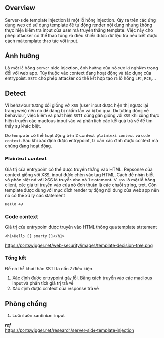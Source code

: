 ## Overview  
Server-side template injection là một lỗ hổng injection. Xảy ra trên các ứng dụng web có sử dụng template để tự động render nội dung nhưng không thực hiện kiểm tra
input của user mà truyền thẳng template. Việc này cho phép attacker có thể thao túng và điều khiển được dữ liệu trả nếu biết được cách mà template thao tác với input.
  
## Ảnh hưởng  
Là một lỗ hổng server-side injection, ảnh hưởng của nó cực kì nghiêm trọng đối với web app.  Tùy thuộc vào context đang hoạt động và tác dụng của entrypoint. `SSTI`
cho phép attacker có thể kết hợp tạo ra lỗ hổng `LFI`, `RCE`,...  

## Detect  
  
Vì behaviour tương đối giống với `XSS` (user input được hiện thị ngược lại trang web) nên nó dễ dàng bị nhầm lẫn và bị bỏ qua. Do tương đồng về behaviour, việc kiếm và
phát hiện `SSTI` cũng gần giống với `XSS` khi cũng thực hiện truyền các macilous input vào và phân tích các kết quả trả về để tìm thấy sự khác biệt. 
  
Do template có thể hoạt động trên 2 context: `plaintext context` và `code context`. Sau khi xác định được entrypoint, ta cần xác định được context mà chúng đang hoạt
động. 

### Plaintext context  
Giá trị của entrypoint có thể được truyền thẳng vào HTML. Repsonse của context giống với XSS, input được chèn vào tag HTML. Cách để nhận biết và phân biệt nó với XSS
là truyền cho nó 1 statement. Vì `XSS` là một lỗ hổng client, các giá trị truyền vào của nó đơn thuần là các chuỗi string, text. Còn template được dùng với mục đích
render tự động nội dung của web app nên nó có thể xử lý các statement  
```smarty=Hello ${7*7}
Hello 49
```  

### Code context  
Giá trị của entrypoint được truyền vào HTML thông qua template statement  
```smarty= TuanAnh
<h1>Hello {{ smarty }}</h1>
```  
https://portswigger.net/web-security/images/template-decision-tree.png  
### Tổng kết  
Để có thể khai thác SSTI ta cần 2 điều kiện.  
1. Xác định được entrypoint gây lỗi. Bằng cách truyền vào các macilous input và phân tích giá trị trả về  
2. Xác định được context của response trả về  

## Phòng chống  
1. Luôn luôn santinizer input  

***ref***  
https://portswigger.net/research/server-side-template-injection  
